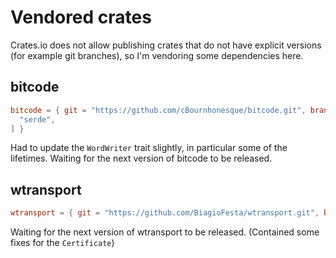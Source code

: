 # Vendored crates

Crates.io does not allow publishing crates that do not have explicit versions (for example git branches),
so I'm vendoring some dependencies here.

## bitcode

```toml
bitcode = { git = "https://github.com/cBournhonesque/bitcode.git", branch = "cb/latest", features = [
  "serde",
] }
```

Had to update the `WordWriter` trait slightly, in particular some of the lifetimes.
Waiting for the next version of bitcode to be released.


## wtransport

```toml
wtransport = { git = "https://github.com/BiagioFesta/wtransport.git", branch = "master", optional = true }
```

Waiting for the next version of wtransport to be released.
(Contained some fixes for the `Certificate`)